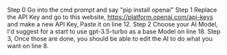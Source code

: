 Step 0 Go into the cmd prompt and say "pip install openai"
Step 1 Replace the API Key and go to this website, https://platform.openai.com/api-keys and make a new API Key, Paste it on line 12.
Step 2 Choose your AI Model,  I'd suggest for a start to use gpt-3.5-turbo as a base Model on line 18.
Step 3, Once those are done, you should be able to edit the AI to do what you want on line 8.
